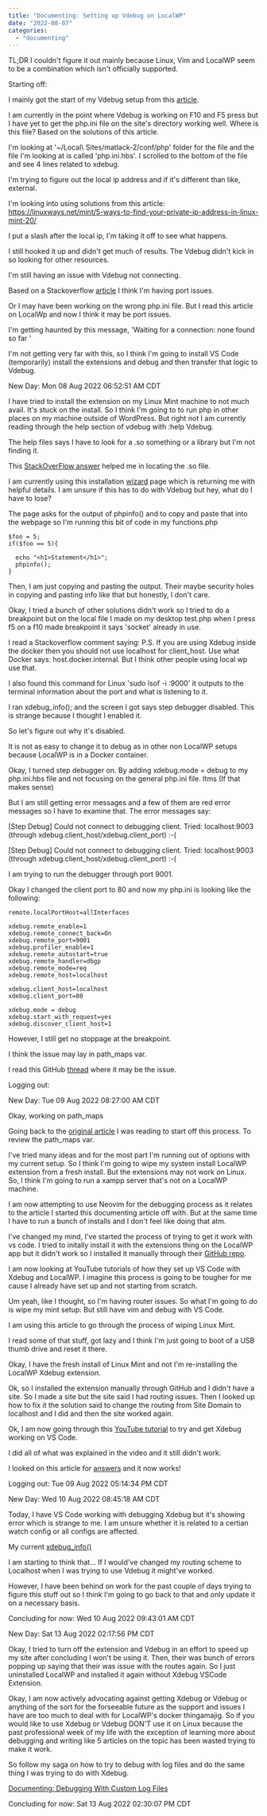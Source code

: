 ```yaml
---
title: "Documenting: Setting up Vdebug on LocalWP"
date: "2022-08-07"
categories: 
  - "documenting"
---
```


TL;DR I couldn't figure it out mainly because Linux, Vim and LocalWP seem to be a combination which isn't officially supported.

Starting off:

I mainly got the start of my Vdebug setup from this [article](https://webdevstudios.com/2019/04/16/debugging-wordpress-with-local-by-flywheel-neovim-and-xdebug/).

I am currently in the point where Vdebug is working on F10 and F5 press but I have yet to get the php.ini file on the site's directory working well. Where is this file? Based on the solutions of this article.

I'm looking at '~/Local\\ Sites/matlack-2/conf/php' folder for the file and the file I'm looking at is called 'php.ini.hbs'. I scrolled to the bottom of the file and see 4 lines related to xdebug.

I'm trying to figure out the local ip address and if it's different than like, external.

I'm looking into using solutions from this article: https://linuxways.net/mint/5-ways-to-find-your-private-ip-address-in-linux-mint-20/

I put a slash after the local ip, I'm taking it off to see what happens.

I still hooked it up and didn't get much of results. The Vdebug didn't kick in so looking for other resources.

I'm still having an issue with Vdebug not connecting.

Based on a Stackoverflow [article](https://stackoverflow.com/questions/28330933/vdebug-vim-never-making-connection) I think I'm having port issues.

Or I may have been working on the wrong php.ini file. But I read this article on LocalWp and now I think it may be port issues.

I'm getting haunted by this message, 'Waiting for a connection: none found so far '

I'm not getting very far with this, so I think I'm going to install VS Code (temporarily) install the extensions and debug and then transfer that logic to Vdebug.

New Day: Mon 08 Aug 2022 06:52:51 AM CDT

I have tried to install the extension on my Linux Mint machine to not much avail. It's stuck on the install. So I think I'm going to to run php in other places on my machine outside of WordPress. But right not I am currently reading through the help section of vdebug with :help Vdebug.

The help files says I have to look for a .so something or a library but I'm not finding it.

This [StackOverFlow answer](https://stackoverflow.com/questions/44365973/cant-locate-xdebug-so-on-linux) helped me in locating the .so file.

I am currently using this installation [wizard](https://xdebug.org/wizard) page which is returning me with helpful details. I am unsure if this has to do with Vdebug but hey, what do I have to lose?

The page asks for the output of phpinfo() and to copy and paste that into the webpage so I'm running this bit of code in my functions.php

```
$foo = 5;
if($foo == 5){

  echo "<h1>Statement</h1>";
  phpinfo();
} 
```

Then, I am just copying and pasting the output. Their maybe security holes in copying and pasting info like that but honestly, I don't care.

Okay, I tried a bunch of other solutions didn't work so I tried to do a breakpoint but on the local file I made on my desktop test.php when I press f5 on a f10 made breakpoint it says 'socket' already in use.

I read a Stackoverflow comment saying: P.S. If you are using Xdebug inside the docker then you should not use localhost for client\_host. Use what Docker says: host.docker.internal. But I think other people using local wp use that.

I also found this command for Linux 'sudo lsof -i :9000' it outputs to the terminal information about the port and what is listening to it.

I ran xdebug\_info(); and the screen I got says step debugger disabled. This is strange because I thought I enabled it.

So let's figure out why it's disabled.

It is not as easy to change it to debug as in other non LocalWP setups because LocalWP is in a Docker container.

Okay, I turned step debugger on. By adding xdebug.mode = debug to my php.ini.hbs file and not focusing on the general php.ini file. Itms (If that makes sense)

But I am still getting error messages and a few of them are red error messages so I have to examine that. The error messages say:

\[Step Debug\] Could not connect to debugging client. Tried: localhost:9003 (through xdebug.client\_host/xdebug.client\_port) :-(

\[Step Debug\] Could not connect to debugging client. Tried: localhost:9003 (through xdebug.client\_host/xdebug.client\_port) :-(

I am trying to run the debugger through port 9001.

Okay I changed the client port to 80 and now my php.ini is looking like the following:

```
remote.localPortHost=allInterfaces

xdebug.remote_enable=1
xdebug.remote_connect_back=On
xdebug.remote_port=9001
xdebug.profiler_enable=1
xdebug.remote_autostart=true
xdebug.remote_handler=dbgp
xdebug.remote_mode=req
xdebug.remote_host=localhost

xdebug.client_host=localhost
xdebug.client_port=80 

xdebug.mode = debug
xdebug.start_with_request=yes
xdebug.discover_client_host=1

```

However, I still get no stoppage at the breakpoint.

I think the issue may lay in path\_maps var.

I read this GitHub [thread](https://github.com/vim-vdebug/vdebug/issues/435) where it may be the issue.

Logging out:

New Day: Tue 09 Aug 2022 08:27:00 AM CDT

Okay, working on path\_maps

Going back to the [original article](https://webdevstudios.com/2019/04/16/debugging-wordpress-with-local-by-flywheel-neovim-and-xdebug/) I was reading to start off this process. To review the path\_maps var.

I've tried many ideas and for the most part I'm running out of options with my current setup. So I think I'm going to wipe my system install LocalWP extension from a fresh install. But the extensions may not work on Linux. So, I think I'm going to run a xampp server that's not on a LocalWP machine.

I am now attempting to use Neovim for the debugging process as it relates to the article I started this documenting article off with. But at the same time I have to run a bunch of installs and I don't feel like doing that atm.

I've changed my mind, I've started the process of trying to get it work with vs code. I tried to initally install it with the extensions thing on the LocalWP app but it didn't work so I installed it manually through their [GitHub repo](https://github.com/pixeljar/local-addon-xdebug-vscode).

I am now looking at YouTube tutorials of how they set up VS Code with Xdebug and LocalWP. I imagine this process is going to be tougher for me cause I already have set up and not starting from scratch.

Um yeah, like I thought, so I'm having router issues. So what I'm going to do is wipe my mint setup. But still have vim and debug with VS Code.

I am using this article to go through the process of wiping Linux Mint.

I read some of that stuff, got lazy and I think I'm just going to boot of a USB thumb drive and reset it there.

Okay, I have the fresh install of Linux Mint and not I'm re-installing the LocalWP Xdebug extension.

Ok, so I installed the extension manually through GitHub and I didn't have a site. So I made a site but the site said I had routing issues. Then I looked up how to fix it the solution said to change the routing from Site Domain to localhost and I did and then the site worked again.

Ok, I am now going through this [YouTube tutorial](https://www.youtube.com/watch?v=Zs6zhNTGZRU&t=46s&ab_channel=JeremyCaris) to try and get Xdebug working on VS Code.

I did all of what was explained in the video and it still didn't work.

I looked on this article for [answers](https://community.localwp.com/t/xdebug-vscode-breakpoints-not-hit-when-debugging/26652) and it now works!

Logging out: Tue 09 Aug 2022 05:14:34 PM CDT

New Day: Wed 10 Aug 2022 08:45:18 AM CDT

Today, I have VS Code working with debugging Xdebug but it's showing error which is strange to me. I am unsure whether it is related to a certian watch config or all configs are affected.

My current [xdebug\_info()](https://montelogic.com/wp-content/uploads/2022/08/xdebug_info-2022-08-10-at-09.23.07.png)

I am starting to think that... If I would've changed my routing scheme to Localhost when I was trying to use Vdebug it might've worked.

However, I have been behind on work for the past couple of days trying to figure this stuff out so I think I'm going to go back to that and only update it on a necessary basis.

Concluding for now: Wed 10 Aug 2022 09:43:01 AM CDT

New Day: Sat 13 Aug 2022 02:17:56 PM CDT

Okay, I tried to turn off the extension and Vdebug in an effort to speed up my site after concluding I won't be using it. Then, their was bunch of errors popping up saying that their was issue with the routes again. So I just uninstalled LocalWP and installed it again without Xdebug VSCode Extension.

Okay, I am now actively advocating against getting Xdebug or Vdebug or anything of the sort for the forseeable future as the support and issues I have are too much to deal with for LocalWP's docker thingamajig. So if you would like to use Xdebug or Vdebug DON'T use it on Linux because the past professional week of my life with the exception of learning more about debugging and writing like 5 articles on the topic has been wasted trying to make it work.

So follow my saga on how to try to debug with log files and do the same thing I was trying to do with Xdebug.

[Documenting: Debugging With Custom Log Files](https://montelogic.com/?p=220)

Concluding for now: Sat 13 Aug 2022 02:30:07 PM CDT
